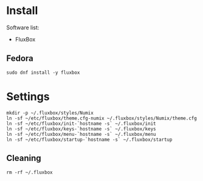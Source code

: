 # Install

Software list:
* FluxBox

## Fedora
```
sudo dnf install -y fluxbox
```

# Settings
```
mkdir -p ~/.fluxbox/styles/Numix
ln -sf ~/etc/fluxbox/theme.cfg-numix ~/.fluxbox/styles/Numix/theme.cfg
ln -sf ~/etc/fluxbox/init-`hostname -s` ~/.fluxbox/init
ln -sf ~/etc/fluxbox/keys-`hostname -s` ~/.fluxbox/keys
ln -sf ~/etc/fluxbox/menu-`hostname -s` ~/.fluxbox/menu
ln -sf ~/etc/fluxbox/startup-`hostname -s` ~/.fluxbox/startup
```

## Cleaning
```
rm -rf ~/.fluxbox 
```

